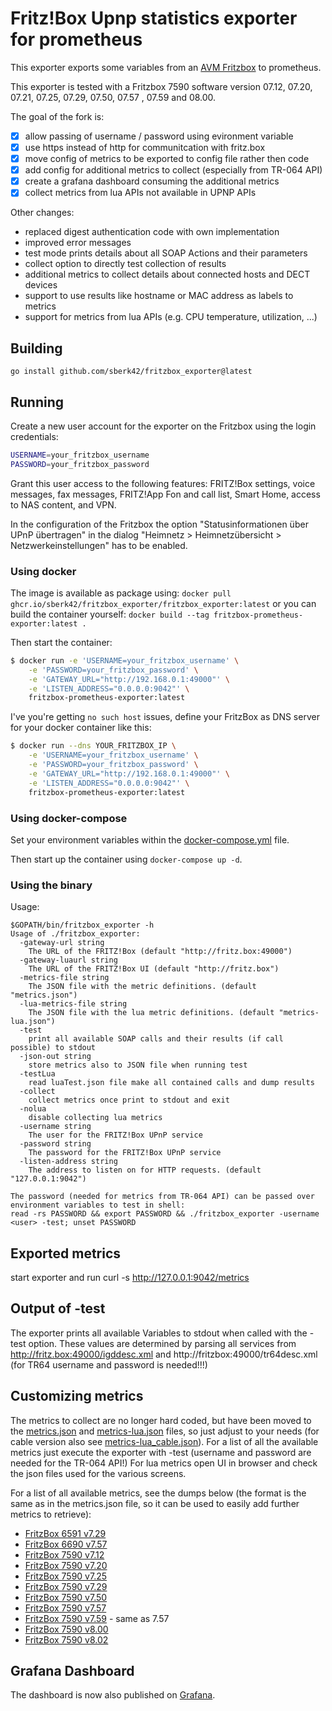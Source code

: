 # Fritz!Box Upnp statistics exporter for prometheus

This exporter exports some variables from an 
[AVM Fritzbox](http://avm.de/produkte/fritzbox/)
to prometheus.

This exporter is tested with a Fritzbox 7590 software version 07.12, 07.20, 07.21, 07.25, 07.29, 07.50, 07.57 , 07.59 and 08.00.

The goal of the fork is:
  - [x] allow passing of username / password using evironment variable
  - [x] use https instead of http for communitcation with fritz.box
  - [x] move config of metrics to be exported to config file rather then code
  - [x] add config for additional metrics to collect (especially from TR-064 API)
  - [x] create a grafana dashboard consuming the additional metrics
  - [x] collect metrics from lua APIs not available in UPNP APIs
 
Other changes:
  - replaced digest authentication code with own implementation
  - improved error messages
  - test mode prints details about all SOAP Actions and their parameters
  - collect option to directly test collection of results
  - additional metrics to collect details about connected hosts and DECT devices
  - support to use results like hostname or MAC address as labels to metrics
  - support for metrics from lua APIs (e.g. CPU temperature, utilization, ...)
 

## Building

    go install github.com/sberk42/fritzbox_exporter@latest

## Running

Create a new user account for the exporter on the Fritzbox using the login credentials: 
```bash
USERNAME=your_fritzbox_username
PASSWORD=your_fritzbox_password
```
Grant this user access to the following features: 
FRITZ!Box settings, voice messages, fax messages, FRITZ!App Fon and call list, 
Smart Home, access to NAS content, and VPN.

In the configuration of the Fritzbox the option "Statusinformationen über UPnP übertragen" in the dialog "Heimnetz >
Heimnetzübersicht > Netzwerkeinstellungen" has to be enabled.

### Using docker

The image is available as package using:
`docker pull ghcr.io/sberk42/fritzbox_exporter/fritzbox_exporter:latest`
or you can build the container yourself: `docker build --tag fritzbox-prometheus-exporter:latest .`

Then start the container:

```bash
$ docker run -e 'USERNAME=your_fritzbox_username' \
    -e 'PASSWORD=your_fritzbox_password' \
    -e 'GATEWAY_URL="http://192.168.0.1:49000"' \
    -e 'LISTEN_ADDRESS="0.0.0.0:9042"' \
    fritzbox-prometheus-exporter:latest
```

I've you're getting `no such host` issues, define your FritzBox as DNS server for your docker container like this:

```bash
$ docker run --dns YOUR_FRITZBOX_IP \
    -e 'USERNAME=your_fritzbox_username' \
    -e 'PASSWORD=your_fritzbox_password' \
    -e 'GATEWAY_URL="http://192.168.0.1:49000"' \
    -e 'LISTEN_ADDRESS="0.0.0.0:9042"' \
    fritzbox-prometheus-exporter:latest
```

### Using docker-compose

Set your environment variables within the [docker-compose.yml](docker-compose.yml) file.  

Then start up the container using `docker-compose up -d`.

### Using the binary

Usage:

    $GOPATH/bin/fritzbox_exporter -h
    Usage of ./fritzbox_exporter:
      -gateway-url string
        The URL of the FRITZ!Box (default "http://fritz.box:49000")
      -gateway-luaurl string
        The URL of the FRITZ!Box UI (default "http://fritz.box")
      -metrics-file string
        The JSON file with the metric definitions. (default "metrics.json")
      -lua-metrics-file string
        The JSON file with the lua metric definitions. (default "metrics-lua.json")
      -test
        print all available SOAP calls and their results (if call possible) to stdout
      -json-out string
        store metrics also to JSON file when running test   
      -testLua
        read luaTest.json file make all contained calls and dump results
      -collect
        collect metrics once print to stdout and exit
      -nolua
        disable collecting lua metrics
      -username string
        The user for the FRITZ!Box UPnP service
      -password string
        The password for the FRITZ!Box UPnP service
      -listen-address string
        The address to listen on for HTTP requests. (default "127.0.0.1:9042")
    
    The password (needed for metrics from TR-064 API) can be passed over environment variables to test in shell:
    read -rs PASSWORD && export PASSWORD && ./fritzbox_exporter -username <user> -test; unset PASSWORD

## Exported metrics

start exporter and run
curl -s http://127.0.0.1:9042/metrics 

## Output of -test

The exporter prints all available Variables to stdout when called with the -test option.
These values are determined by parsing all services from http://fritz.box:49000/igddesc.xml and http://fritzbox:49000/tr64desc.xml (for TR64 username and password is needed!!!)

## Customizing metrics

The metrics to collect are no longer hard coded, but have been moved to the [metrics.json](metrics.json) and [metrics-lua.json](metrics-lua.json) files, so just adjust to your needs (for cable version also see [metrics-lua_cable.json](metrics-lua_cable.json)).
For a list of all the available metrics just execute the exporter with -test (username and password are needed for the TR-064 API!)
For lua metrics open UI in browser and check the json files used for the various screens.

For a list of all available metrics, see the dumps below (the format is the same as in the metrics.json file, so it can be used to easily add further metrics to retrieve):
- [FritzBox 6591 v7.29](all_available_metrics_6591_7.29.json)
- [FritzBox 6690 v7.57](all_available_metrics_6690_7.57.json)
- [FritzBox 7590 v7.12](all_available_metrics_7590_7.12.json)
- [FritzBox 7590 v7.20](all_available_metrics_7590_7.20.json)
- [FritzBox 7590 v7.25](all_available_metrics_7590_7.25.json)
- [FritzBox 7590 v7.29](all_available_metrics_7590_7.29.json)
- [FritzBox 7590 v7.50](all_available_metrics_7590_7.50.json)
- [FritzBox 7590 v7.57](all_available_metrics_7590_7.57.json)
- [FritzBox 7590 v7.59](all_available_metrics_7590_7.59.json) - same as 7.57
- [FritzBox 7590 v8.00](all_available_metrics_7590_8.00.json)
- [FritzBox 7590 v8.02](all_available_metrics_7590_8.02.json)
## Grafana Dashboard

The dashboard is now also published on [Grafana](https://grafana.com/grafana/dashboards/12579).
